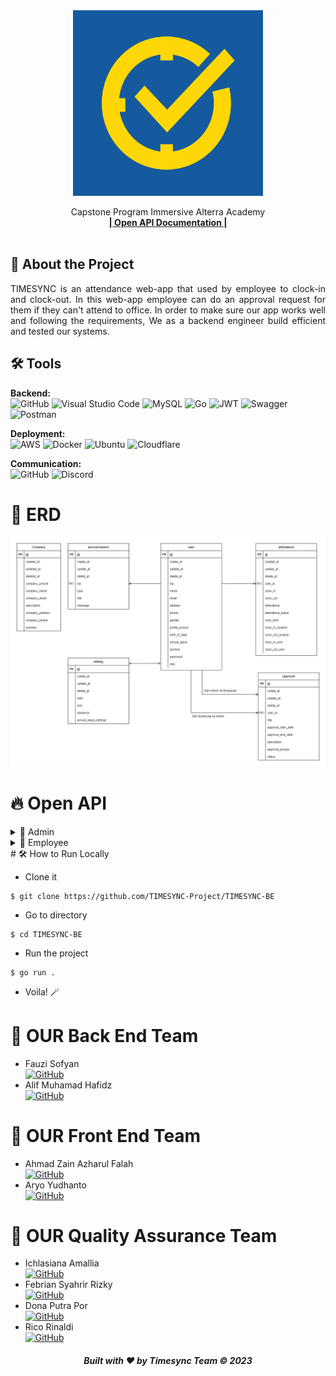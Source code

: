 <div align="center">
  <a href="https://github.com/orgs/TIMESYNC-Project/repositories">
    <img src="sample/images/logo.png" width="304" height="297">
  </a>

  <p align="center">
    Capstone Program Immersive Alterra Academy
    <br />
    <a href="https://app.swaggerhub.com/apis-docs/fauzilax/TIMESYNC/1.0.0"><strong>| Open API Documentation |</strong></a>
    <br />
    <br />
  </p>
</div>

## 📑 About the Project
<p align="justify">TIMESYNC is an attendance web-app that used by employee to clock-in and clock-out. In this web-app employee can do an approval request for them if they can't attend to office. In order to make sure our app works well and following the requirements, We as a backend engineer build efficient and tested our systems.</p>

## 🛠 Tools
**Backend:** <br>
![GitHub](https://img.shields.io/badge/github-%23121011.svg?style=for-the-badge&logo=github&logoColor=white)
![Visual Studio Code](https://img.shields.io/badge/Visual%20Studio%20Code-0078d7.svg?style=for-the-badge&logo=visual-studio-code&logoColor=white)
![MySQL](https://img.shields.io/badge/mysql-%2300f.svg?style=for-the-badge&logo=mysql&logoColor=white)
![Go](https://img.shields.io/badge/go-%2300ADD8.svg?style=for-the-badge&logo=go&logoColor=white)
![JWT](https://img.shields.io/badge/JWT-black?style=for-the-badge&logo=JSON%20web%20tokens)
![Swagger](https://img.shields.io/badge/-Swagger-%23Clojure?style=for-the-badge&logo=swagger&logoColor=white)
![Postman](https://img.shields.io/badge/Postman-FF6C37?style=for-the-badge&logo=postman&logoColor=white)

**Deployment:** <br>
![AWS](https://img.shields.io/badge/AWS-%23FF9900.svg?style=for-the-badge&logo=amazon-aws&logoColor=white)
![Docker](https://img.shields.io/badge/docker-%230db7ed.svg?style=for-the-badge&logo=docker&logoColor=white)
![Ubuntu](https://img.shields.io/badge/Ubuntu-E95420?style=for-the-badge&logo=ubuntu&logoColor=white)
![Cloudflare](https://img.shields.io/badge/Cloudflare-F38020?style=for-the-badge&logo=Cloudflare&logoColor=white)

**Communication:**  
![GitHub](https://img.shields.io/badge/github%20Project-%23121011.svg?style=for-the-badge&logo=github&logoColor=white)
![Discord](https://img.shields.io/badge/Discord-%237289DA.svg?style=for-the-badge&logo=discord&logoColor=white)

# 🔗 ERD
<img src="ERD.png">

# 🔥 Open API

<details>
  <summary>👶 Admin</summary>
  
| Method      | Endpoint            | Params      |q-Params            | JWT Token   | Function                                |
| ----------- | ------------------- | ----------- |--------------------| ----------- | --------------------------------------- |
| POST        | /register           | -           |-                   | YES         | Register a new employee                 |
| POST        | /register/csv       | -           |-                   | YES         | Register a new employee via csv         |
| POST        | /login              | -           |-                   | NO          | Login to the system                     |
| GET         | /companies          | -           |-                   | YES         | Show company profile                    |
| PUT         | /companies          | -           |-                   | YES         | Update company profile                  |
| GET         | /employees          | -           |-                   | YES         | Get all employee data                   |
| GET         | /employees/{id}     | employee_id |-                   | YES         | get employee profile                    |
| PUT         | /employees/{id}     | employee_id |-                   | YES         | Update employee profile                 |
| DELETE      | /employees/{id}     | employee_id |-                   | YES         | Deactivate employee account             |
| GET         | /setting            | -           |-                   | YES         | Get setting data                        |
| PUT         | /setting            | -           |-                   | YES         | Update setting data                     |
| POST        | /announcements      | -           |-                   | YES         | Post Announcement to employee           |
| GET         | /announcements      | -           |-                   | YES         | Get all Announcements                   |
| DELETE      | /announcements      | announcement_id          |-                   | YES         | Delete Announcements                    |
| GET         | /presences/total    | -           |-                   | YES         | Get total employee presences in a day   |
| POST        | /attendances/{id}   | employee_id |-                   | YES         | Make an attendance for employee         |
| GET         | /approvals          | -           |-                   | YES         | Get all employees approval records      |
| GET        | /approvals/{id}     | approval_id          |-                   | YES         | Get approval details                    |
| PUT       | /approvals/{id}     | approval_id         |-                   | YES         | Update employee approval status         |
| GET         | /graph              | -           |type,year_month,limit        | YES         | Get data for graph                      |
| GET         | /search             | -           |q| YES         | Search for employee name or employee nip|
| GET         | /record/{id}            | employee_id          |-                   | YES         | Get employee attendance record          |
| GET         | /presences/detail/{id}   | presence_id          |-                   | YES         | Get employee presences detail           |
  
</details>

<details>
  <summary>👶 Employee</summary>
  
| Method      | Endpoint            | Params      | JWT Token   | Function                                |
| ----------- | ------------------- | ----------- | ----------- | --------------------------------------- |
| POST        | /login              | -           | NO          | Login to the system                     |
| GET         | /employees/profile   | -    | YES          | Show Employee Profile  |
| PUT         | /employees   | -    | YES          | Update photo and password for employee  |
| GET         | /announcements/{id}   | announcement_id    | YES          | GET announcement detail  |
| GET         | /presences   | -    | YES          | GET total presences in a day per employee  |
| POST         | /attendances   | -    | YES          | Employee Clock In  |
| PUT         | /attendances   | -    | YES          | Employee Clock Out  |
| GET         | /attendances   | -    | YES          | Get Employee Attendances Record  |
| POST         | /approvals              | -           | YES         | Employee can make an approval for permission                    |
| GET         | /employee/approvals              | -           | YES         | GET Employee approvals record                    |
| GET      | /inbox              | -           | YES         | GET inbox message from admin for employee                 |
  
</details>
# 🛠️ How to Run Locally

- Clone it

```
$ git clone https://github.com/TIMESYNC-Project/TIMESYNC-BE
```

- Go to directory

```
$ cd TIMESYNC-BE
```
- Run the project
```
$ go run .
```

- Voila! 🪄

# 🤖 OUR Back End Team

-  Fauzi Sofyan <br>  [![GitHub](https://img.shields.io/badge/Fauzi-%23121011.svg?style=for-the-badge&logo=github&logoColor=white)](https://github.com/fauzilax)
-  Alif Muhamad Hafidz <br>  [![GitHub](https://img.shields.io/badge/Alif-%23121011.svg?style=for-the-badge&logo=github&logoColor=white)](https://github.com/AlifMuhamadHafidz)

# 🤖 OUR Front End Team

-  Ahmad Zain Azharul Falah <br>  [![GitHub](https://img.shields.io/badge/Zain-%23121011.svg?style=for-the-badge&logo=github&logoColor=white)](https://github.com/zenzett)
-  Aryo Yudhanto <br>  [![GitHub](https://img.shields.io/badge/Yudha-%23121011.svg?style=for-the-badge&logo=github&logoColor=white)](https://github.com/aryoyudhanto)

# 🤖 OUR Quality Assurance Team

-  Ichlasiana Amallia <br>  [![GitHub](https://img.shields.io/badge/Amel-%23121011.svg?style=for-the-badge&logo=github&logoColor=white)](https://github.com/ichlasiana)
-  Febrian Syahrir Rizky <br>  [![GitHub](https://img.shields.io/badge/Febrian-%23121011.svg?style=for-the-badge&logo=github&logoColor=white)](https://github.com/rizkysyahrir)
-  Dona Putra Por <br>  [![GitHub](https://img.shields.io/badge/Dona-%23121011.svg?style=for-the-badge&logo=github&logoColor=white)](https://github.com/donaputra)
-  Rico Rinaldi <br>  [![GitHub](https://img.shields.io/badge/Rico-%23121011.svg?style=for-the-badge&logo=github&logoColor=white)](https://github.com/RicoRinaldi93)

<h5>
<p align="center">Built with ❤️ by Timesync Team ©️ 2023</p>
</h5>
